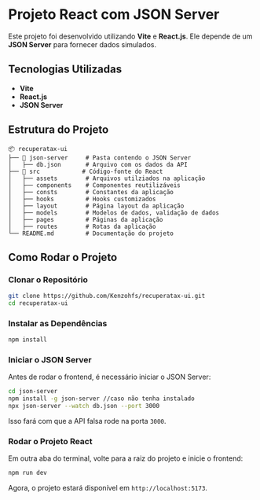 # Projeto React com JSON Server

Este projeto foi desenvolvido utilizando **Vite** e **React.js**. Ele depende de um **JSON Server** para fornecer dados simulados.

## Tecnologias Utilizadas

- **Vite**
- **React.js**
- **JSON Server**

## Estrutura do Projeto

```
📦 recuperatax-ui
├── 📂 json-server     # Pasta contendo o JSON Server
│   ├── db.json       # Arquivo com os dados da API
├── 📂 src            # Código-fonte do React
│   ├── assets        # Arquivos utilziados na aplicação
│   ├── components    # Componentes reutilizáveis
│   ├── consts        # Constantes da aplicação
│   ├── hooks         # Hooks customizados
│   ├── layout        # Página layout da aplicação
│   ├── models        # Modelos de dados, validação de dados
│   ├── pages         # Páginas da aplicação
│   ├── routes        # Rotas da aplicação
└── README.md         # Documentação do projeto
```

## Como Rodar o Projeto

### Clonar o Repositório

```sh
git clone https://github.com/Kenzohfs/recuperatax-ui.git
cd recuperatax-ui
```

### Instalar as Dependências

```sh
npm install
```

### Iniciar o JSON Server

Antes de rodar o frontend, é necessário iniciar o JSON Server:

```sh
cd json-server
npm install -g json-server //caso não tenha instalado
npx json-server --watch db.json --port 3000
```

Isso fará com que a API falsa rode na porta `3000`.

### Rodar o Projeto React

Em outra aba do terminal, volte para a raiz do projeto e inicie o frontend:

```sh
npm run dev
```

Agora, o projeto estará disponível em `http://localhost:5173`.